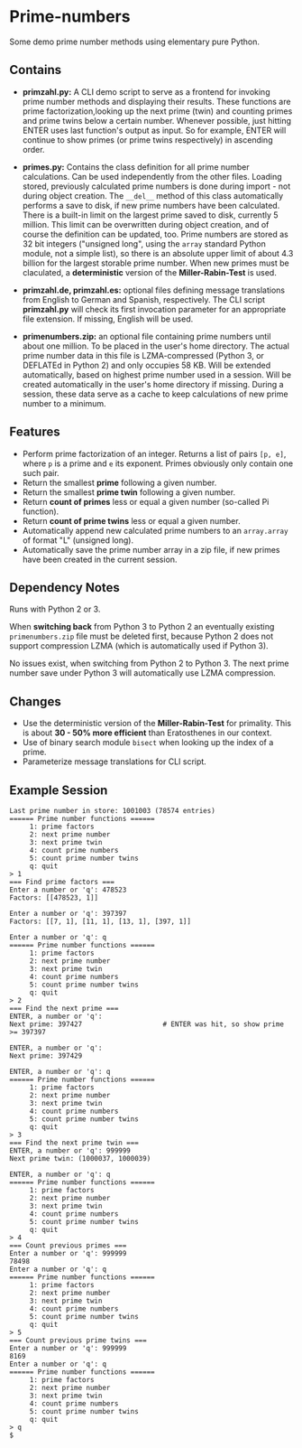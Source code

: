 # Prime-numbers
Some demo prime number methods using elementary pure Python.
## Contains              
* **primzahl.py:** A CLI demo script to serve as a frontend for invoking prime number methods and displaying their results. These functions are prime factorization,looking up the next prime (twin) and counting primes and prime twins below a certain number. Whenever possible, just hitting ENTER uses last function's output as input. So for example, ENTER will continue to show primes (or prime twins respectively) in ascending order.

* **primes.py:** Contains the class definition for all prime number calculations. Can be used independently from the other files. Loading stored, previously calculated prime numbers is done during import - not during object creation. The `__del__` method of this class automatically performs a save to disk, if new prime numbers have been calculated. There is a built-in limit on the largest prime saved to disk, currently 5 million. This limit can be overwritten during object creation, and of course the definition can be updated, too. Prime numbers are stored as 32 bit integers ("unsigned long", using the `array` standard Python module, not a simple list), so there is an absolute upper limit of about 4.3 billion for the largest storable prime number. When new primes must be claculated, a **deterministic** version of the **Miller-Rabin-Test** is used.

* **primzahl.de, primzahl.es:** optional files defining message translations from English to German and Spanish, respectively. The CLI script **primzahl.py** will check its first invocation parameter for an appropriate file extension. If missing, English will be used.

* **primenumbers.zip:** an optional file containing prime numbers until about one million. To be placed in the user's home directory. The actual prime number data in this file is LZMA-compressed (Python 3, or DEFLATEd in Python 2) and only occupies 58 KB. Will be extended automatically, based on highest prime number used in a session. Will be created automatically in the user's home directory if missing. During a session, these data serve as a cache to keep calculations of new prime number to a minimum.

## Features
* Perform prime factorization of an integer. Returns a list of pairs `[p, e]`, where `p` is a prime and `e` its exponent. Primes obviously only contain one such pair.
* Return the smallest **prime** following a given number.
* Return the smallest **prime twin** following a given number. 
* Return **count of primes** less or equal a given number (so-called Pi function). 
* Return **count of prime twins** less or equal a given number. 
* Automatically append new calculated prime numbers to an `array.array` of format "L" (unsigned long).
* Automatically save the prime number array in a zip file, if new primes have been created in the current session.

## Dependency Notes
Runs with Python 2 or 3.

When **switching back** from Python 3 to Python 2 an eventually existing `primenumbers.zip` file must be deleted first, because Python 2 does not support compression LZMA (which is automatically used if Python 3).

No issues exist, when switching from Python 2 to Python 3. The next prime number save under Python 3 will automatically use LZMA compression.

## Changes
* Use the deterministic version of the **Miller-Rabin-Test** for primality. This is about **30 - 50% more efficient** than Eratosthenes in our context.
* Use of binary search module `bisect` when looking up the index of a prime.
* Parameterize message translations for CLI script.

## Example Session

    Last prime number in store: 1001003 (78574 entries)
    ====== Prime number functions ======
         1: prime factors
         2: next prime number
         3: next prime twin
         4: count prime numbers
         5: count prime number twins
         q: quit
    > 1
    === Find prime factors ===
    Enter a number or 'q': 478523
    Factors: [[478523, 1]]

    Enter a number or 'q': 397397
    Factors: [[7, 1], [11, 1], [13, 1], [397, 1]]

    Enter a number or 'q': q
    ====== Prime number functions ======
         1: prime factors
         2: next prime number
         3: next prime twin
         4: count prime numbers
         5: count prime number twins
         q: quit
    > 2
    === Find the next prime ===
    ENTER, a number or 'q':
    Next prime: 397427                    # ENTER was hit, so show prime >= 397397

    ENTER, a number or 'q':
    Next prime: 397429

    ENTER, a number or 'q': q
    ====== Prime number functions ======
         1: prime factors
         2: next prime number
         3: next prime twin
         4: count prime numbers
         5: count prime number twins
         q: quit
    > 3
    === Find the next prime twin ===
    ENTER, a number or 'q': 999999
    Next prime twin: (1000037, 1000039)

    ENTER, a number or 'q': q
    ====== Prime number functions ======
         1: prime factors
         2: next prime number
         3: next prime twin
         4: count prime numbers
         5: count prime number twins
         q: quit
    > 4
    === Count previous primes ===
    Enter a number or 'q': 999999
    78498
    Enter a number or 'q': q
    ====== Prime number functions ======
         1: prime factors
         2: next prime number
         3: next prime twin
         4: count prime numbers
         5: count prime number twins
         q: quit
    > 5
    === Count previous prime twins ===
    Enter a number or 'q': 999999
    8169
    Enter a number or 'q': q
    ====== Prime number functions ======
         1: prime factors
         2: next prime number
         3: next prime twin
         4: count prime numbers
         5: count prime number twins
         q: quit
    > q
    $
